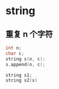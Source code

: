 # string

## 重复 n 个字符

```cpp
int n;
char c;
string s(n, c);
s.append(n, c);

string s1;
string s2(s)
```